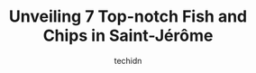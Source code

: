 ---
layout: ampstory
image: https://i0.wp.com/www.auto.or.id/wp-content/uploads/2023/06/restaurant-casse-croute-chez-b-0-saint-jc3a9rc3b4me-1686327712.jpeg?resize=640,853
author: techidn
featured: false
description: Saint-Jérôme, Quebec, Canada is a haven for Fish and Chips enthusiasts, boasting an impressive array of 7 top-notch establishments. Whether youre a seasoned connoisseur or simply curious 
title: Unveiling 7 Top-notch Fish and Chips in Saint-Jérôme
cover:
   title: Unveiling 7 Top-notch Fish and Chips in Saint-Jérôme
   subtitle: AUTO.OR.ID
   background: https://www.auto.or.id/wp-content/uploads/2023/06/restaurant-casse-croute-chez-b-0-saint-jc3a9rc3b4me-1686327712.jpeg

pages: 
 - layout: thirds
   top: <h1>#1 Boeuf Cochon Steak + Bar</h1>
   bottom: "<p>This place was ok. First we were sat by the window which was really cold…so they need to have heat there in the winter. We did finally get to changed tables, but they d</p>"
   background: https://www.auto.or.id/wp-content/uploads/2023/06/restaurant-casse-croute-chez-b-1-saint-jc3a9rc3b4me-1686327714.jpeg
   backgroundblur: true
 - layout: thirds
   top: <h1>#2 Rôtisserie St-Hubert</h1>
   bottom: "<p>270 Rue de Martigny O, Saint-Jérôme, QC J7Y 2G5, Canada</p>"
   background: https://www.auto.or.id/wp-content/uploads/2023/06/restaurant-casse-croute-chez-b-2-saint-jc3a9rc3b4me-1686327715.jpeg
   cta:
      link: https://www.auto.or.id/unveiling-7-top-notch-fish-and-chips-in-saint-jerome/
      text: Unveiling 7 Top-notch Fish and Chips in Saint-Jérôme
 - layout: thirds
   top: <h1>#3 Fromagerie Victoria Saint-Jérôme</h1>
   bottom: "<p>395 Rue Lamontagne, Saint-Jérôme, QC J7Y 0L7, Canada</p>"
   background: https://images.unsplash.com/photo-1600978257452-c6c0bc8660d4?ixlib=rb-4.0.3&ixid=MnwxMjA3fDB8MHxwaG90by1wYWdlfHx8fGVufDB8fHx8&auto=format&fit=crop&w=640&h=853&q=80
   cta:
      link: https://www.auto.or.id/unveiling-7-top-notch-fish-and-chips-in-saint-jerome/
      text: Unveiling 7 Top-notch Fish and Chips in Saint-Jérôme
 - layout: thirds
   top: <h1>#4 Johnny</h1>
   bottom: "<p>603 Rue St Georges, Saint-Jérôme, QC J7Z 5B7, Canada</p>"
   background: https://images.unsplash.com/photo-1639928848401-41650dc7238e?ixlib=rb-4.0.3&ixid=MnwxMjA3fDB8MHxwaG90by1wYWdlfHx8fGVufDB8fHx8&auto=format&fit=crop&w=640&h=853&q=80
   cta:
      link: https://www.auto.or.id/unveiling-7-top-notch-fish-and-chips-in-saint-jerome/
      text: Unveiling 7 Top-notch Fish and Chips in Saint-Jérôme
 - layout: thirds
   top: <h1>#5 Rôtisserie Scores</h1>
   bottom: "<p>255 Rue de Martigny O, Saint-Jérôme, QC J7Y 2G4, Canada</p>"
   background: https://images.unsplash.com/photo-1579530190412-b35a65e17c8d?ixlib=rb-4.0.3&ixid=MnwxMjA3fDB8MHxwaG90by1wYWdlfHx8fGVufDB8fHx8&auto=format&fit=crop&w=640&h=853&q=80
   cta:
      link: https://www.auto.or.id/unveiling-7-top-notch-fish-and-chips-in-saint-jerome/
      text: Unveiling 7 Top-notch Fish and Chips in Saint-Jérôme
 - layout: thirds
   top: <h1>#6 Le Cerbère Resto-pub</h1>
   bottom: "<p>313 Rue St Georges, Saint-Jérôme, QC J7Z 5A8, Canada</p>"
   background: https://images.unsplash.com/photo-1619844175408-c05947985e2d?ixlib=rb-4.0.3&ixid=MnwxMjA3fDB8MHxwaG90by1wYWdlfHx8fGVufDB8fHx8&auto=format&fit=crop&w=640&h=853&q=80
   cta:
      link: https://www.auto.or.id/unveiling-7-top-notch-fish-and-chips-in-saint-jerome/
      text: Unveiling 7 Top-notch Fish and Chips in Saint-Jérôme
 - layout: thirds
   top: <h1>#7 Toujours Mikes</h1>
   bottom: "<p>340 Bd des Laurentides, Saint-Jérôme, QC J7Z 4L7, Canada</p>"
   background: https://images.unsplash.com/photo-1639664148649-3c0fa2ee24b0?ixlib=rb-4.0.3&ixid=MnwxMjA3fDB8MHxwaG90by1wYWdlfHx8fGVufDB8fHx8&auto=format&fit=crop&w=640&h=853&q=80
   cta:
      link: https://www.auto.or.id/unveiling-7-top-notch-fish-and-chips-in-saint-jerome/
      text: Unveiling 7 Top-notch Fish and Chips in Saint-Jérôme
 - layout: thirds
   middle: Continue reading...
   background: https://images.unsplash.com/photo-1508048236731-b5ef91f7840c?ixlib=rb-4.0.3&ixid=MnwxMjA3fDB8MHxwaG90by1wYWdlfHx8fGVufDB8fHx8&auto=format&fit=crop&w=640&h=853&q=80
   cta:
      link: https://www.auto.or.id/unveiling-7-top-notch-fish-and-chips-in-saint-jerome/
      text: Unveiling 7 Top-notch Fish and Chips in Saint-Jérôme

---